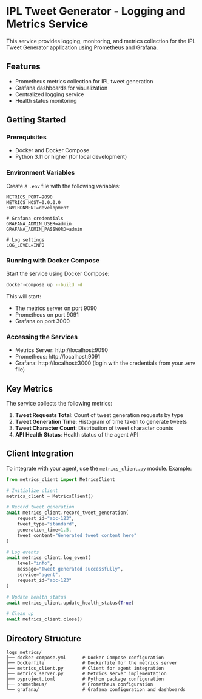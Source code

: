 # IPL Tweet Generator - Logging and Metrics Service

This service provides logging, monitoring, and metrics collection for the IPL Tweet Generator application using Prometheus and Grafana.

## Features

- Prometheus metrics collection for IPL tweet generation
- Grafana dashboards for visualization
- Centralized logging service
- Health status monitoring

## Getting Started

### Prerequisites

- Docker and Docker Compose
- Python 3.11 or higher (for local development)

### Environment Variables

Create a `.env` file with the following variables:

```
METRICS_PORT=9090
METRICS_HOST=0.0.0.0
ENVIRONMENT=development

# Grafana credentials
GRAFANA_ADMIN_USER=admin
GRAFANA_ADMIN_PASSWORD=admin

# Log settings
LOG_LEVEL=INFO
```

### Running with Docker Compose

Start the service using Docker Compose:

```bash
docker-compose up --build -d
```

This will start:
- The metrics server on port 9090
- Prometheus on port 9091
- Grafana on port 3000

### Accessing the Services

- Metrics Server: http://localhost:9090
- Prometheus: http://localhost:9091
- Grafana: http://localhost:3000 (login with the credentials from your .env file)

## Key Metrics

The service collects the following metrics:

1. **Tweet Requests Total**: Count of tweet generation requests by type
2. **Tweet Generation Time**: Histogram of time taken to generate tweets
3. **Tweet Character Count**: Distribution of tweet character counts
4. **API Health Status**: Health status of the agent API

## Client Integration

To integrate with your agent, use the `metrics_client.py` module. Example:

```python
from metrics_client import MetricsClient

# Initialize client
metrics_client = MetricsClient()

# Record tweet generation
await metrics_client.record_tweet_generation(
    request_id="abc-123",
    tweet_type="standard",
    generation_time=1.5,
    tweet_content="Generated tweet content here"
)

# Log events
await metrics_client.log_event(
    level="info",
    message="Tweet generated successfully",
    service="agent",
    request_id="abc-123"
)

# Update health status
await metrics_client.update_health_status(True)

# Clean up
await metrics_client.close()
```

## Directory Structure

```
logs_metrics/
├── docker-compose.yml      # Docker Compose configuration
├── Dockerfile              # Dockerfile for the metrics server
├── metrics_client.py       # Client for agent integration
├── metrics_server.py       # Metrics server implementation
├── pyproject.toml          # Python package configuration
├── prometheus/             # Prometheus configuration
└── grafana/                # Grafana configuration and dashboards
``` 